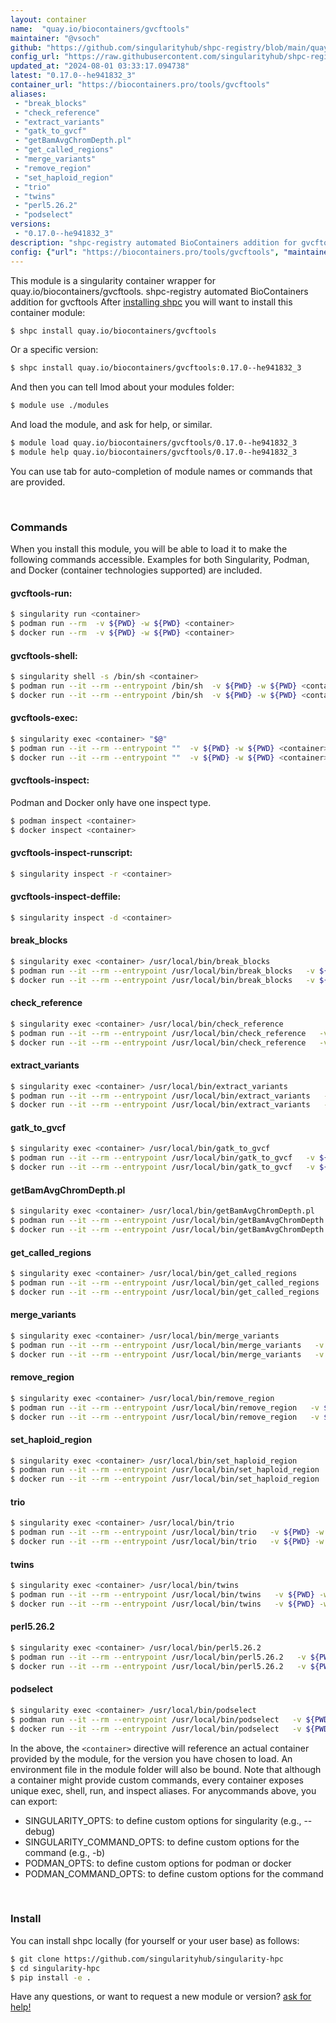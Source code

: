 ```yaml
---
layout: container
name:  "quay.io/biocontainers/gvcftools"
maintainer: "@vsoch"
github: "https://github.com/singularityhub/shpc-registry/blob/main/quay.io/biocontainers/gvcftools/container.yaml"
config_url: "https://raw.githubusercontent.com/singularityhub/shpc-registry/main/quay.io/biocontainers/gvcftools/container.yaml"
updated_at: "2024-08-01 03:33:17.094738"
latest: "0.17.0--he941832_3"
container_url: "https://biocontainers.pro/tools/gvcftools"
aliases:
 - "break_blocks"
 - "check_reference"
 - "extract_variants"
 - "gatk_to_gvcf"
 - "getBamAvgChromDepth.pl"
 - "get_called_regions"
 - "merge_variants"
 - "remove_region"
 - "set_haploid_region"
 - "trio"
 - "twins"
 - "perl5.26.2"
 - "podselect"
versions:
 - "0.17.0--he941832_3"
description: "shpc-registry automated BioContainers addition for gvcftools"
config: {"url": "https://biocontainers.pro/tools/gvcftools", "maintainer": "@vsoch", "description": "shpc-registry automated BioContainers addition for gvcftools", "latest": {"0.17.0--he941832_3": "sha256:1f10cda45882f09c9d1436196c3a76f8a8943f980857a301dfd327b29b00f1d3"}, "tags": {"0.17.0--he941832_3": "sha256:1f10cda45882f09c9d1436196c3a76f8a8943f980857a301dfd327b29b00f1d3"}, "docker": "quay.io/biocontainers/gvcftools", "aliases": {"break_blocks": "/usr/local/bin/break_blocks", "check_reference": "/usr/local/bin/check_reference", "extract_variants": "/usr/local/bin/extract_variants", "gatk_to_gvcf": "/usr/local/bin/gatk_to_gvcf", "getBamAvgChromDepth.pl": "/usr/local/bin/getBamAvgChromDepth.pl", "get_called_regions": "/usr/local/bin/get_called_regions", "merge_variants": "/usr/local/bin/merge_variants", "remove_region": "/usr/local/bin/remove_region", "set_haploid_region": "/usr/local/bin/set_haploid_region", "trio": "/usr/local/bin/trio", "twins": "/usr/local/bin/twins", "perl5.26.2": "/usr/local/bin/perl5.26.2", "podselect": "/usr/local/bin/podselect"}}
---
```


This module is a singularity container wrapper for quay.io/biocontainers/gvcftools.
shpc-registry automated BioContainers addition for gvcftools
After [installing shpc](#install) you will want to install this container module:


```bash
$ shpc install quay.io/biocontainers/gvcftools
```

Or a specific version:

```bash
$ shpc install quay.io/biocontainers/gvcftools:0.17.0--he941832_3
```

And then you can tell lmod about your modules folder:

```bash
$ module use ./modules
```

And load the module, and ask for help, or similar.

```bash
$ module load quay.io/biocontainers/gvcftools/0.17.0--he941832_3
$ module help quay.io/biocontainers/gvcftools/0.17.0--he941832_3
```

You can use tab for auto-completion of module names or commands that are provided.

<br>

### Commands

When you install this module, you will be able to load it to make the following commands accessible.
Examples for both Singularity, Podman, and Docker (container technologies supported) are included.

#### gvcftools-run:

```bash
$ singularity run <container>
$ podman run --rm  -v ${PWD} -w ${PWD} <container>
$ docker run --rm  -v ${PWD} -w ${PWD} <container>
```

#### gvcftools-shell:

```bash
$ singularity shell -s /bin/sh <container>
$ podman run --it --rm --entrypoint /bin/sh  -v ${PWD} -w ${PWD} <container>
$ docker run --it --rm --entrypoint /bin/sh  -v ${PWD} -w ${PWD} <container>
```

#### gvcftools-exec:

```bash
$ singularity exec <container> "$@"
$ podman run --it --rm --entrypoint ""  -v ${PWD} -w ${PWD} <container> "$@"
$ docker run --it --rm --entrypoint ""  -v ${PWD} -w ${PWD} <container> "$@"
```

#### gvcftools-inspect:

Podman and Docker only have one inspect type.

```bash
$ podman inspect <container>
$ docker inspect <container>
```

#### gvcftools-inspect-runscript:

```bash
$ singularity inspect -r <container>
```

#### gvcftools-inspect-deffile:

```bash
$ singularity inspect -d <container>
```


#### break_blocks

```bash
$ singularity exec <container> /usr/local/bin/break_blocks
$ podman run --it --rm --entrypoint /usr/local/bin/break_blocks   -v ${PWD} -w ${PWD} <container> -c " $@"
$ docker run --it --rm --entrypoint /usr/local/bin/break_blocks   -v ${PWD} -w ${PWD} <container> -c " $@"
```


#### check_reference

```bash
$ singularity exec <container> /usr/local/bin/check_reference
$ podman run --it --rm --entrypoint /usr/local/bin/check_reference   -v ${PWD} -w ${PWD} <container> -c " $@"
$ docker run --it --rm --entrypoint /usr/local/bin/check_reference   -v ${PWD} -w ${PWD} <container> -c " $@"
```


#### extract_variants

```bash
$ singularity exec <container> /usr/local/bin/extract_variants
$ podman run --it --rm --entrypoint /usr/local/bin/extract_variants   -v ${PWD} -w ${PWD} <container> -c " $@"
$ docker run --it --rm --entrypoint /usr/local/bin/extract_variants   -v ${PWD} -w ${PWD} <container> -c " $@"
```


#### gatk_to_gvcf

```bash
$ singularity exec <container> /usr/local/bin/gatk_to_gvcf
$ podman run --it --rm --entrypoint /usr/local/bin/gatk_to_gvcf   -v ${PWD} -w ${PWD} <container> -c " $@"
$ docker run --it --rm --entrypoint /usr/local/bin/gatk_to_gvcf   -v ${PWD} -w ${PWD} <container> -c " $@"
```


#### getBamAvgChromDepth.pl

```bash
$ singularity exec <container> /usr/local/bin/getBamAvgChromDepth.pl
$ podman run --it --rm --entrypoint /usr/local/bin/getBamAvgChromDepth.pl   -v ${PWD} -w ${PWD} <container> -c " $@"
$ docker run --it --rm --entrypoint /usr/local/bin/getBamAvgChromDepth.pl   -v ${PWD} -w ${PWD} <container> -c " $@"
```


#### get_called_regions

```bash
$ singularity exec <container> /usr/local/bin/get_called_regions
$ podman run --it --rm --entrypoint /usr/local/bin/get_called_regions   -v ${PWD} -w ${PWD} <container> -c " $@"
$ docker run --it --rm --entrypoint /usr/local/bin/get_called_regions   -v ${PWD} -w ${PWD} <container> -c " $@"
```


#### merge_variants

```bash
$ singularity exec <container> /usr/local/bin/merge_variants
$ podman run --it --rm --entrypoint /usr/local/bin/merge_variants   -v ${PWD} -w ${PWD} <container> -c " $@"
$ docker run --it --rm --entrypoint /usr/local/bin/merge_variants   -v ${PWD} -w ${PWD} <container> -c " $@"
```


#### remove_region

```bash
$ singularity exec <container> /usr/local/bin/remove_region
$ podman run --it --rm --entrypoint /usr/local/bin/remove_region   -v ${PWD} -w ${PWD} <container> -c " $@"
$ docker run --it --rm --entrypoint /usr/local/bin/remove_region   -v ${PWD} -w ${PWD} <container> -c " $@"
```


#### set_haploid_region

```bash
$ singularity exec <container> /usr/local/bin/set_haploid_region
$ podman run --it --rm --entrypoint /usr/local/bin/set_haploid_region   -v ${PWD} -w ${PWD} <container> -c " $@"
$ docker run --it --rm --entrypoint /usr/local/bin/set_haploid_region   -v ${PWD} -w ${PWD} <container> -c " $@"
```


#### trio

```bash
$ singularity exec <container> /usr/local/bin/trio
$ podman run --it --rm --entrypoint /usr/local/bin/trio   -v ${PWD} -w ${PWD} <container> -c " $@"
$ docker run --it --rm --entrypoint /usr/local/bin/trio   -v ${PWD} -w ${PWD} <container> -c " $@"
```


#### twins

```bash
$ singularity exec <container> /usr/local/bin/twins
$ podman run --it --rm --entrypoint /usr/local/bin/twins   -v ${PWD} -w ${PWD} <container> -c " $@"
$ docker run --it --rm --entrypoint /usr/local/bin/twins   -v ${PWD} -w ${PWD} <container> -c " $@"
```


#### perl5.26.2

```bash
$ singularity exec <container> /usr/local/bin/perl5.26.2
$ podman run --it --rm --entrypoint /usr/local/bin/perl5.26.2   -v ${PWD} -w ${PWD} <container> -c " $@"
$ docker run --it --rm --entrypoint /usr/local/bin/perl5.26.2   -v ${PWD} -w ${PWD} <container> -c " $@"
```


#### podselect

```bash
$ singularity exec <container> /usr/local/bin/podselect
$ podman run --it --rm --entrypoint /usr/local/bin/podselect   -v ${PWD} -w ${PWD} <container> -c " $@"
$ docker run --it --rm --entrypoint /usr/local/bin/podselect   -v ${PWD} -w ${PWD} <container> -c " $@"
```



In the above, the `<container>` directive will reference an actual container provided
by the module, for the version you have chosen to load. An environment file in the
module folder will also be bound. Note that although a container
might provide custom commands, every container exposes unique exec, shell, run, and
inspect aliases. For anycommands above, you can export:

 - SINGULARITY_OPTS: to define custom options for singularity (e.g., --debug)
 - SINGULARITY_COMMAND_OPTS: to define custom options for the command (e.g., -b)
 - PODMAN_OPTS: to define custom options for podman or docker
 - PODMAN_COMMAND_OPTS: to define custom options for the command

<br>

### Install

You can install shpc locally (for yourself or your user base) as follows:

```bash
$ git clone https://github.com/singularityhub/singularity-hpc
$ cd singularity-hpc
$ pip install -e .
```

Have any questions, or want to request a new module or version? [ask for help!](https://github.com/singularityhub/singularity-hpc/issues)